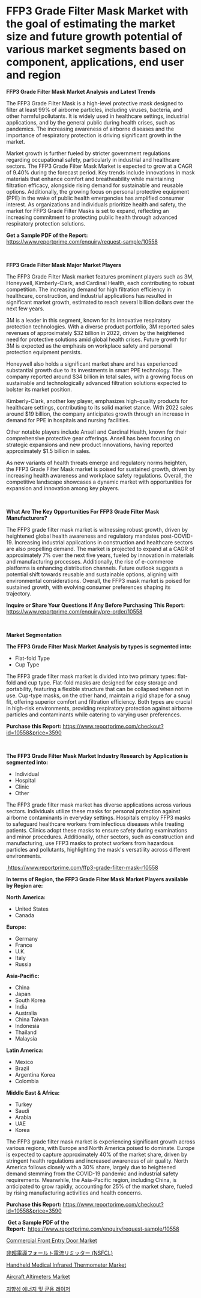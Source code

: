 <p><h1>FFP3 Grade Filter Mask Market with the goal of estimating the market size and future growth potential of various market segments based on component, applications, end user and region</h1></p><p><strong>FFP3 Grade Filter Mask Market Analysis and Latest Trends</strong></p>
<p><p>The FFP3 Grade Filter Mask is a high-level protective mask designed to filter at least 99% of airborne particles, including viruses, bacteria, and other harmful pollutants. It is widely used in healthcare settings, industrial applications, and by the general public during health crises, such as pandemics. The increasing awareness of airborne diseases and the importance of respiratory protection is driving significant growth in the market.</p><p>Market growth is further fueled by stricter government regulations regarding occupational safety, particularly in industrial and healthcare sectors. The FFP3 Grade Filter Mask Market is expected to grow at a CAGR of 9.40% during the forecast period. Key trends include innovations in mask materials that enhance comfort and breatheability while maintaining filtration efficacy, alongside rising demand for sustainable and reusable options. Additionally, the growing focus on personal protective equipment (PPE) in the wake of public health emergencies has amplified consumer interest. As organizations and individuals prioritize health and safety, the market for FFP3 Grade Filter Masks is set to expand, reflecting an increasing commitment to protecting public health through advanced respiratory protection solutions.</p></p>
<p><strong>Get a Sample PDF of the Report:&nbsp;</strong> <a href="https://www.reportprime.com/enquiry/request-sample/10558">https://www.reportprime.com/enquiry/request-sample/10558</a></p>
<p>&nbsp;</p>
<p><strong>FFP3 Grade Filter Mask Major Market Players</strong></p>
<p><p>The FFP3 Grade Filter Mask market features prominent players such as 3M, Honeywell, Kimberly-Clark, and Cardinal Health, each contributing to robust competition. The increasing demand for high filtration efficiency in healthcare, construction, and industrial applications has resulted in significant market growth, estimated to reach several billion dollars over the next few years.</p><p>3M is a leader in this segment, known for its innovative respiratory protection technologies. With a diverse product portfolio, 3M reported sales revenues of approximately $32 billion in 2022, driven by the heightened need for protective solutions amid global health crises. Future growth for 3M is expected as the emphasis on workplace safety and personal protection equipment persists.</p><p>Honeywell also holds a significant market share and has experienced substantial growth due to its investments in smart PPE technology. The company reported around $34 billion in total sales, with a growing focus on sustainable and technologically advanced filtration solutions expected to bolster its market position.</p><p>Kimberly-Clark, another key player, emphasizes high-quality products for healthcare settings, contributing to its solid market stance. With 2022 sales around $19 billion, the company anticipates growth through an increase in demand for PPE in hospitals and nursing facilities.</p><p>Other notable players include Ansell and Cardinal Health, known for their comprehensive protective gear offerings. Ansell has been focusing on strategic expansions and new product innovations, having reported approximately $1.5 billion in sales.</p><p>As new variants of health threats emerge and regulatory norms heighten, the FFP3 Grade Filter Mask market is poised for sustained growth, driven by increasing health awareness and workplace safety regulations. Overall, the competitive landscape showcases a dynamic market with opportunities for expansion and innovation among key players.</p></p>
<p>&nbsp;</p>
<p><strong>What Are The Key Opportunities For FFP3 Grade Filter Mask Manufacturers?</strong></p>
<p><p>The FFP3 grade filter mask market is witnessing robust growth, driven by heightened global health awareness and regulatory mandates post-COVID-19. Increasing industrial applications in construction and healthcare sectors are also propelling demand. The market is projected to expand at a CAGR of approximately 7% over the next five years, fueled by innovation in materials and manufacturing processes. Additionally, the rise of e-commerce platforms is enhancing distribution channels. Future outlook suggests a potential shift towards reusable and sustainable options, aligning with environmental considerations. Overall, the FFP3 mask market is poised for sustained growth, with evolving consumer preferences shaping its trajectory.</p></p>
<p><strong>Inquire or Share Your Questions If Any Before Purchasing This Report:</strong> <a href="https://www.reportprime.com/enquiry/pre-order/10558">https://www.reportprime.com/enquiry/pre-order/10558</a></p>
<p>&nbsp;</p>
<p><strong>Market Segmentation</strong></p>
<p><strong>The FFP3 Grade Filter Mask Market Analysis by types is segmented into:</strong></p>
<p><ul><li>Flat-fold Type</li><li>Cup Type</li></ul></p>
<p><p>The FFP3 grade filter mask market is divided into two primary types: flat-fold and cup type. Flat-fold masks are designed for easy storage and portability, featuring a flexible structure that can be collapsed when not in use. Cup-type masks, on the other hand, maintain a rigid shape for a snug fit, offering superior comfort and filtration efficiency. Both types are crucial in high-risk environments, providing respiratory protection against airborne particles and contaminants while catering to varying user preferences.</p></p>
<p><strong>Purchase this Report:&nbsp;</strong><a href="https://www.reportprime.com/checkout?id=10558&price=3590">https://www.reportprime.com/checkout?id=10558&price=3590</a></p>
<p>&nbsp;</p>
<p><strong>The FFP3 Grade Filter Mask Market Industry Research by Application is segmented into:</strong></p>
<p><ul><li>Individual</li><li>Hospital</li><li>Clinic</li><li>Other</li></ul></p>
<p><p>The FFP3 grade filter mask market has diverse applications across various sectors. Individuals utilize these masks for personal protection against airborne contaminants in everyday settings. Hospitals employ FFP3 masks to safeguard healthcare workers from infectious diseases while treating patients. Clinics adopt these masks to ensure safety during examinations and minor procedures. Additionally, other sectors, such as construction and manufacturing, use FFP3 masks to protect workers from hazardous particles and pollutants, highlighting the mask's versatility across different environments.</p></p>
<p><a href="https://www.reportprime.com/ffp3-grade-filter-mask-r10558">&nbsp;https://www.reportprime.com/ffp3-grade-filter-mask-r10558</a></p>
<p><strong>In terms of Region, the FFP3 Grade Filter Mask Market Players available by Region are:</strong></p>
<p>
    <p> <strong> North America: </strong>
        <ul>
            <li>United States</li>
            <li>Canada</li>
        </ul>
        </p> 
    <p> <strong> Europe: </strong>
        <ul>
            <li>Germany</li>
            <li>France</li>
            <li>U.K.</li>
            <li>Italy</li>
            <li>Russia</li>
        </ul>
        </p> 
    <p> <strong> Asia-Pacific: </strong>
        <ul>
            <li>China</li>
            <li>Japan</li>
            <li>South Korea</li>
            <li>India</li>
            <li>Australia</li>
            <li>China Taiwan</li>
            <li>Indonesia</li>
            <li>Thailand</li>
            <li>Malaysia</li>
        </ul>
        </p> 
    <p> <strong> Latin America: </strong>
        <ul>
            <li>Mexico</li>
            <li>Brazil</li>
            <li>Argentina Korea</li>
            <li>Colombia</li>
        </ul>
        </p> 
    <p> <strong> Middle East & Africa: </strong>
        <ul>
            <li>Turkey</li>
            <li>Saudi</li>
            <li>Arabia</li>
            <li>UAE</li>
            <li>Korea</li>
        </ul>
    </p>
    </p>
<p><p>The FFP3 grade filter mask market is experiencing significant growth across various regions, with Europe and North America poised to dominate. Europe is expected to capture approximately 40% of the market share, driven by stringent health regulations and increased awareness of air quality. North America follows closely with a 30% share, largely due to heightened demand stemming from the COVID-19 pandemic and industrial safety requirements. Meanwhile, the Asia-Pacific region, including China, is anticipated to grow rapidly, accounting for 25% of the market share, fueled by rising manufacturing activities and health concerns.</p></p>
<p><strong>Purchase this Report: </strong><a href="https://www.reportprime.com/checkout?id=10558&price=3590">https://www.reportprime.com/checkout?id=10558&price=3590</a></p>
<p>&nbsp;<strong>Get a Sample PDF of the Report:&nbsp;&nbsp;</strong><a href="https://www.reportprime.com/enquiry/request-sample/10558">https://www.reportprime.com/enquiry/request-sample/10558</a></p>
<p><strong></strong></p>
<p><p><a href="https://issuu.com/reportprime-2/docs/commercial-front-entry-door-market-_c32bbb0dd721dd">Commercial Front Entry Door Market</a></p><p><a href="https://medium.com/@kathleencrooks2003/non-superconducting-fault-current-limiter-nsfcl-6dba86ffebe1?postPublishedType=initial">非超電導フォールト電流リミッター (NSFCL)</a></p><p><a href="https://github.com/NancyAlvarado586/Market-Research-Report-List-1/blob/main/handheld-medical-infrared-thermometer-market.md">Handheld Medical Infrared Thermometer Market</a></p><p><a href="https://www.linkedin.com/pulse/deep-dive-aircraft-altimeters-market-itstrends-segmentation-competitive-z5zbf?trackingId=O3edu22wQvacDlcZiH1evw%3D%3D">Aircraft Altimeters Market</a></p><p><a href="https://medium.com/@sskccayi85/%EC%84%B8%EA%B3%84-directed-energy-and-military-lasers-market-%EC%9D%80-2024%EC%97%90%EC%84%9C-2031%EB%A1%9C-%EC%97%B0%ED%8F%89%EA%B7%A0-%EC%A6%9D%EA%B0%80%EC%9C%A8%EC%9D%84-%EB%B3%B4%EC%9D%BC-%EA%B2%83%EC%9C%BC%EB%A1%9C-%EC%98%88%EC%83%81%EB%90%A9%EB%8B%88%EB%8B%A4-19de9ad0a5ce?postPublishedType=initial">지향성 에너지 및 군용 레이저</a></p></p>